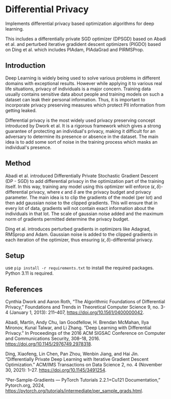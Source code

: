 # Differential Privacy

Implements differential privacy based optimization algorithms for deep learning.

This includes a differentially private SGD optimizer (DPSGD) based on Abadi et al. and perturbed iterative gradident descent optimizers (PIGDO) based on Ding et al. which includes PIAdam, PIAdaGrad and PIRMSProp.

## Introduction

Deep Learning is widely being used to solve various problems in different domains with exceptional results. However while applying it to various real life situations, privacy of individuals is a major concern. Training data usually contains sensitive data about people and training models on such a dataset can leak their personal information. Thus, it is important to incorporate privacy preserving measures which protect PII information from getting leaked.

Differential privacy is the most widely used privacy preserving concept introduced by Dwork et al. It is a rigorous framework which gives a strong guarantee of protecting an individual's privacy, making it difficult for an adversary to determine its presence or absence in the dataset. The main idea is to add some sort of noise in the training process which masks an individual's presence.

## Method

Abadi et al. introduced Differentially Private Stochastic Gradient Descent (DP - SGD) to add differential privacy in the optimization part of the training itself. In this way, training any model using this optimizer will enforce $(\epsilon , \delta)$-differential privacy, where $\epsilon$ and $\delta$ are the privacy budget and privacy parameter. The main idea is to clip the gradients of the model (per lot) and then add gaussian noise to the clipped gradients. This will ensure that in every lot of data, gradients will not contain exact information about the individuals in that lot. The scale of gaussian noise added and the maximum norm of gradients permitted determine the privacy budget.

Ding et al. introduces perturbed gradients in optimizers like Adagrad, RMSprop and Adam. Gaussian noise is added to the clipped gradients in each iteration of the optimizer, thus ensuring $(\epsilon , \delta)$-differential privacy.

## Setup

use `pip install -r requirements.txt` to install the required packages. Python 3.11 is required.

## References

Cynthia Dwork and Aaron Roth, “The Algorithmic Foundations of Differential Privacy,” Foundations and Trends in Theoretical Computer Science 9, no. 3-4 (January 1, 2013): 211–407, https://doi.org/10.1561/0400000042.

Abadi, Martín, Andy Chu, Ian Goodfellow, H. Brendan McMahan, Ilya Mironov, Kunal Talwar, and Li Zhang. “Deep Learning with Differential Privacy.” In Proceedings of the 2016 ACM SIGSAC Conference on Computer and Communications Security, 308–18, 2016. https://doi.org/10.1145/2976749.2978318.  
  
Ding, Xiaofeng, Lin Chen, Pan Zhou, Wenbin Jiang, and Hai Jin. “Differentially Private Deep Learning with Iterative Gradient Descent Optimization.” ACM/IMS Transactions on Data Science 2, no. 4 (November 30, 2021): 1–27. https://doi.org/10.1145/3491254.  
  
“Per-Sample-Gradients — PyTorch Tutorials 2.2.1+Cu121 Documentation,” Pytorch.org, 2024, https://pytorch.org/tutorials/intermediate/per_sample_grads.html.
